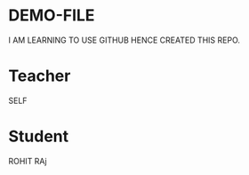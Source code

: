 # DEMO-FILE
I AM LEARNING TO USE GITHUB HENCE CREATED THIS REPO.

# Teacher
 SELF

# Student
ROHIT RAj

